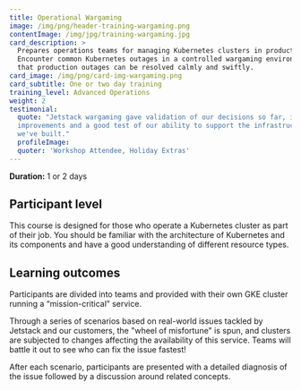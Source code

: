 ```yaml
---
title: Operational Wargaming
image: /img/png/header-training-wargaming.png
contentImage: /img/jpg/training-wargaming.jpg
card_description: >
  Prepares operations teams for managing Kubernetes clusters in production. 
  Encounter common Kubernetes outages in a controlled wargaming environment so
  that production outages can be resolved calmly and swiftly.
card_image: /img/png/card-img-wargaming.png
card_subtitle: One or two day training
training_level: Advanced Operations
weight: 2
testimonial:
  quote: "Jetstack wargaming gave validation of our decisions so far, ideas for
  improvements and a good test of our ability to support the infrastructure
  we've built."
  profileImage:
  quoter: 'Workshop Attendee, Holiday Extras'
---
```


**Duration:** 1 or 2 days

## Participant level
This course is designed for those who operate a Kubernetes cluster as part of
their job. You should be familiar with the architecture of Kubernetes and its
components and have a good understanding of different resource types.

## Learning outcomes
Participants are divided into teams and provided with their own GKE cluster
running a “mission-critical” service.

Through a series of scenarios based on real-world issues tackled by Jetstack and
our customers, the "wheel of misfortune" is spun, and clusters are subjected to
changes affecting the availability of this service. Teams will battle it out to
see who can fix the issue fastest!

After each scenario, participants are presented with a detailed diagnosis of the
issue followed by a discussion around related concepts.

